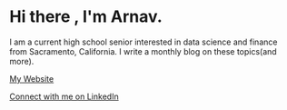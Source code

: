 # Hi there , I'm Arnav.

I am a current high school senior interested in data science and finance from Sacramento, California. I write a monthly blog on these topics(and more). 


[My Website](https://arnavmahendra.super.site/)


[Connect with me on LinkedIn](https://www.linkedin.com/in/alt-maker-b39193252/)


